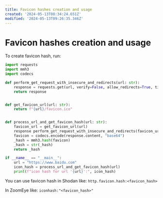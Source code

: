 ```yaml
---
title: Favicon hashes creation and usage
created: '2024-05-13T08:34:24.651Z'
modified: '2024-05-13T09:26:35.346Z'
---
```


# Favicon hashes creation and usage

To create favicon hash, run:

```python
import requests
import mmh3
import codecs

def perform_get_request_with_insecure_and_redirects(url: str):
    response = requests.get(url, verify=False, allow_redirects=True, timeout=15)
    return response


def get_favicon_url(url: str):
    return f"{url}/favicon.ico"


def process_url_and_get_favicon_hash(url: str):
    favicon_url = get_favicon_url(url)
    response perform_get_request_with_insecure_and_redirects(favicon_url)
    favicon = codecs.encode(response.content, "base64")
    _hash = mmh3.hash(favicon)
    _hash = str(_hash)
    return _hash

if __name__ == "__main__":
    url = "https://www.baidu.com"
    icon_hash = process_url_and_get_favicon_hash(url)
    print(f"icon hash for url '{url}':", icon_hash)
```

You can use favicon hash in Shodan like: `http.favicon.hash:<favicon_hash>`

In ZoomEye like: `iconhash:"<favicon_hash>"`
